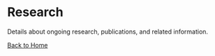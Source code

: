 # Research

Details about ongoing research, publications, and related information.

[Back to Home](index.md)
